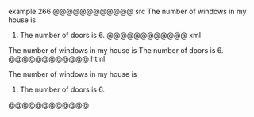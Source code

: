 example 266
@@@@@@@@@@@@ src
The number of windows in my house is
1.  The number of doors is 6.
@@@@@@@@@@@@ xml
<?xml version="1.0" encoding="UTF-8"?>
<!DOCTYPE document SYSTEM "CommonMark.dtd">
<document xmlns="http://commonmark.org/xml/1.0">
  <paragraph>
    <text>The number of windows in my house is</text>
  </paragraph>
  <list type="ordered" start="1" delim="period" tight="true">
    <item>
      <paragraph>
        <text>The number of doors is 6.</text>
      </paragraph>
    </item>
  </list>
</document>
@@@@@@@@@@@@ html
<p>The number of windows in my house is</p>
<ol>
<li>The number of doors is 6.</li>
</ol>
@@@@@@@@@@@@
